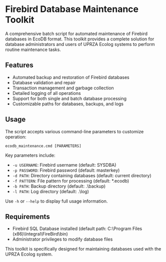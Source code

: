 # Firebird Database Maintenance Toolkit

A comprehensive batch script for automated maintenance of Firebird databases in EcoDB format. This toolkit provides a complete solution for database administrators and users of UPRZA Ecolog systems to perform routine maintenance tasks.

## Features

- Automated backup and restoration of Firebird databases
- Database validation and repair
- Transaction management and garbage collection
- Detailed logging of all operations
- Support for both single and batch database processing
- Customizable paths for databases, backups, and logs

## Usage

The script accepts various command-line parameters to customize operation:
```
ecodb_maintenance.cmd [PARAMETERS]
```

Key parameters include:
- `-u USERNAME`: Firebird username (default: SYSDBA)
- `-p PASSWORD`: Firebird password (default: masterkey)
- `-d PATH`: Directory containing databases (default: current directory)
- `-f PATTERN`: File pattern for processing (default: *.ecodb)
- `-b PATH`: Backup directory (default: .\backup)
- `-l PATH`: Log directory (default: .\log)

Use `-h` or `--help` to display full usage information.

## Requirements

- Firebird SQL Database installed (default path: C:\Program Files (x86)\Integral\FireBird\bin)
- Administrator privileges to modify database files

This toolkit is specifically designed for maintaining databases used with the UPRZA Ecolog system.